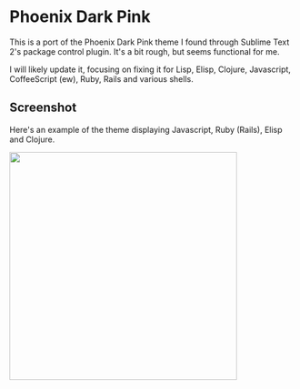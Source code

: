 # Phoenix Dark Pink

This is a port of the Phoenix Dark Pink theme I found through Sublime
Text 2's package control plugin. It's a bit rough, but seems
functional for me.

I will likely update it, focusing on fixing it for Lisp, Elisp,
Clojure, Javascript, CoffeeScript (ew), Ruby, Rails and various
shells.

## Screenshot

Here's an example of the theme displaying Javascript, Ruby (Rails),
Elisp and Clojure.

<img src="https://github.com/j0ni/phoenix-dark-pink/blob/master/phoenix-dark-pink.png" width="400"/>
